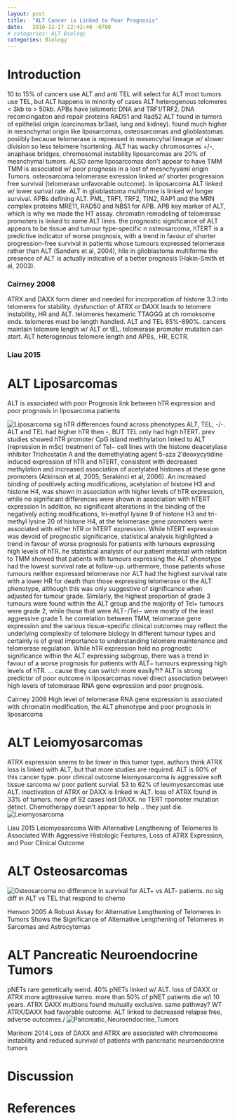 ```yaml
---
layout: post
title:  "ALT Cancer is Linked to Poor Prognosis"
date:   2016-12-17 22:42:40 -0700
# categories: ALT Biology
categories: Biology
---
```

# Introduction
10 to 15% of cancers use ALT and anti TEL will select for ALT
most tumors use TEL, but ALT happens in minority of cases
ALT heterogenous telomeres < 3kb to > 50kb. APBs have telomeric DNA and TRF1/TRF2. DNA recomcingaiton and repair proteins RAD51 and Rad52
ALT found in tumors of epithelial origin (carcinomas br3ast, lung and kidney). found much higher in mesnchymal origin like liposarcomas, osteosarcomas and glioblastomas. posiibly because telomerase is repressed in mesencyhal lineage w/ slower division so less telomere hsortening.
ALT has wacky chromosomes +/-, anaphase bridges, chromosomal instability
liposarcomas are 20% of mesnchymal tumors. ALSO some liposarcomas don't appear to have TMM
TMM is associated w/ poor prognosis in a lost of mesnchyyaml origin Tumors. osteosarcoma telomerase exression linked w/ shorter progression free survival (telomerase unfavorable outcome).
In liposarcoma ALT linked w/ lower surival rate. ALT in glioblastoma multiforme is linked w/ longer survival.
APBs defining ALT. PML, TRF1, TRF2, TIN2, RAP1 and the MRN complex proteins MRE11, RAD50 and NBS1 for APB. APB key marker of ALT, which is why we made the HT assay. chromatin remodeling of telomerase promoters is linked to some ALT lines.
 the prognostic significance of ALT appears to be tissue and tumour type-specific
 n osteosarcoma, hTERT is a predictive indicator of worse prognosis, with a trend in favour of shorter progression-free survival in patients whose tumours expressed telomerase rather than ALT (Sanders et al, 2004),
 hile in glioblastoma multiforme the presence of ALT is actually indicative of a better prognosis (Hakin-Smith et al, 2003).
### Cairney 2008

ATRX and DAXX form dimer and needed for incorporation of histone 3.3 into telomeres for stability. dysfunction of ATRX or DAXX leads to telomere instability, HR and ALT.
telomeres hexameric TTAGGG at ch romoksome ends. telomeres must be length handled. ALT and TEL 85%-890%.
cancers maintain telomere length w/ ALT or tEL. telomerase promoter mutation can start. ALT heterogenous telomere length and APBs,. HR, ECTR.
### Liau 2015


# ALT Liposarcomas
ALT is associated with poor Prognosis
link between hTR expression and poor prognosis in liposarcoma patients

![Liposarcoma](/assets/ALT_Cancer_Prognosis/Liposarcoma.jpg)
sig hTR differences found across phenotypes ALT, TEL, -/-. ALT and TEL had higher hTR then -, BUT TEL only had high hTERT.
prev studies showed hTR promoter CpG island methhylation linked to ALT (repression in mSc)
treatment of Tel− cell lines with the histone deacetylase inhibitor Trichostatin A and the demethylating agent 5-aza 2′deoxycytidine induced expression of hTR and hTERT, consistent with decreased methylation and increased association of acetylated histones at these gene promoters (Atkinson et al, 2005; Serakinci et al, 2006).
An increased binding of positively acting modifications, acetylation of histone H3 and histone H4, was shown in association with higher levels of hTR expression, while no significant differences were shown in association with hTERT expression
In addition, no significant alterations in the binding of the negatively acting modifications, tri-methyl lysine 9 of histone H3 and tri-methyl lysine 20 of histone H4, at the telomerase gene promoters were associated with either hTR or hTERT expression.
While hTERT expression was devoid of prognostic significance, statistical analysis highlighted a trend in favour of worse prognosis for patients with tumours expressing high levels of hTR.
he statistical analysis of our patient material with relation to TMM showed that patients with tumours expressing the ALT phenotype had the lowest survival rate at follow-up.
urthermore, those patients whose tumours neither expressed telomerase nor ALT had the highest survival rate with a lower HR for death than those expressing telomerase or the ALT phenotype, although this was only suggestive of significance when adjusted for tumour grade.
Similarly, the highest proportion of grade 3 tumours were found within the ALT group and the majority of Tel+ tumours were grade 2, while those that were ALT−/Tel− were mostly of the least aggressive grade 1.
he correlation between TMM, telomerase gene expression and the various tissue-specific clinical outcomes may reflect the underlying complexity of telomere biology in different tumour types and certainly is of great importance to understanding telomere maintenance and telomerase regulation.
While hTR expression held no prognostic significance within the ALT expressing subgroup, there was a trend in favour of a worse prognosis for patients with ALT− tumours expressing high levels of hTR. ... cause they can switch more easily?!?
ALT is strong predictor of poor outcome in liposarcomas
novel direct association between high levels of telomerase RNA gene expression and poor prognosis.

Cairney 2008 High level of telomerase RNA gene expression is associated with chromatin modification, the ALT phenotype and poor prognosis in liposarcoma

# ALT Leiomyosarcomas
ATRX expression seems to be lower in this tumor type. authors think ATRX loss is linked with ALT, but that more studies are required. ALT is 60% of this cancer type. poor clinical outcome
leiomyosarcoma is aggressive soft tissue sarcoma w/ poor patient survial. 53 to 62% of leuimyosarcomas use ALT. inactivation of ATRX or DAXX is linked w ALT. loss of ATRX found in 33% of tumors. none of 92 cases lost DAXX. no TERT rpomoter mutation detect. Chemotherapy doesn't appear to help .. they just die.
![Leiomyosarcoma](/assets/ALT_Cancer_Prognosis/Leiomyosarcoma.jpg)


Liau 2015 Leiomyosarcoma With Alternative Lengthening of Telomeres Is Associated With Aggressive Histologic Features, Loss of ATRX Expression, and Poor Clinical Outcome

# ALT Osteosarcomas

![Osteosarcoma](/assets/ALT_Cancer_Prognosis/Osteosarcoma.jpg)
no difference in survival for ALT+ vs ALT- patients. no sig diff in ALT vs TEL that respond to chemo

Henson 2005 A Robust Assay for Alternative Lengthening of Telomeres in Tumors Shows the Significance of Alternative Lengthening of Telomeres in Sarcomas and Astrocytomas

# ALT Pancreatic Neuroendocrine Tumors
pNETs rare genetically weird. 40% pNETs linked w/ ALT.
loss of DAXX or ATRX more agttressive tumro.
more than 50% of pNET patients die w/i 10 years.
ATRX DAXX muttions found mutually exclusive. same pathway?
WT ATRX/DAXX had favorable outcome.
ALT linked to decreased relapse free, adverse outcomes./
![Pancreatic_Neuroendocrine_Tumors](/assets/ALT_Cancer_Prognosis/Pancreatic_Neuroendocrine_Tumors.jpg)

Marinoni 2014 Loss of DAXX and ATRX are associated with chromosome instability and reduced survival of patients with pancreatic neuroendocrine tumors

# Discussion

# References
